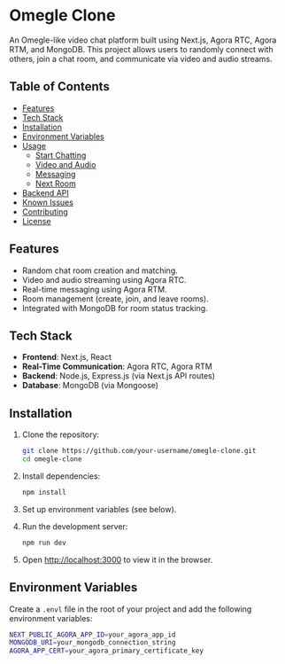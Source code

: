 # Omegle Clone

An Omegle-like video chat platform built using Next.js, Agora RTC, Agora RTM, and MongoDB. This project allows users to randomly connect with others, join a chat room, and communicate via video and audio streams.

## Table of Contents

- [Features](#features)
- [Tech Stack](#tech-stack)
- [Installation](#installation)
- [Environment Variables](#environment-variables)
- [Usage](#usage)
  - [Start Chatting](#start-chatting)
  - [Video and Audio](#video-and-audio)
  - [Messaging](#messaging)
  - [Next Room](#next-room)
- [Backend API](#backend-api)
- [Known Issues](#known-issues)
- [Contributing](#contributing)
- [License](#license)

## Features

- Random chat room creation and matching.
- Video and audio streaming using Agora RTC.
- Real-time messaging using Agora RTM.
- Room management (create, join, and leave rooms).
- Integrated with MongoDB for room status tracking.

## Tech Stack

- **Frontend**: Next.js, React
- **Real-Time Communication**: Agora RTC, Agora RTM
- **Backend**: Node.js, Express.js (via Next.js API routes)
- **Database**: MongoDB (via Mongoose)

## Installation

1. Clone the repository:
    ```bash
    git clone https://github.com/your-username/omegle-clone.git
    cd omegle-clone
    ```

2. Install dependencies:
    ```bash
    npm install
    ```

3. Set up environment variables (see below).

4. Run the development server:
    ```bash
    npm run dev
    ```

5. Open [http://localhost:3000](http://localhost:3000) to view it in the browser.

## Environment Variables

Create a `.envl` file in the root of your project and add the following environment variables:

```bash
NEXT_PUBLIC_AGORA_APP_ID=your_agora_app_id
MONGODB_URI=your_mongodb_connection_string
AGORA_APP_CERT=your_agora_primary_certificate_key
```
